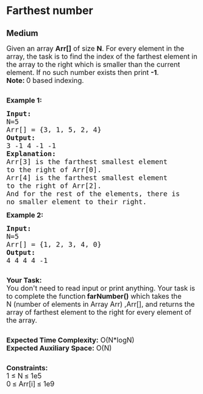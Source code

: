 # Farthest number
## Medium 
<div class="problem-statement">
                <p></p><p><span style="font-size:18px">Given an array <strong>A</strong><strong>rr[]</strong>&nbsp;of size&nbsp;<strong>N</strong>. For every element in the array, the task is to find the index of the farthest element in the array to the right which is smaller than the current element. If no such number exists then print&nbsp;<strong>-1</strong>.</span><br>
<strong><span style="font-size:18px">Note: </span></strong><span style="font-size:18px">0 based indexing.</span></p>

<p><br>
<span style="font-size:18px"><strong>Example 1:</strong></span></p>

<pre><span style="font-size:18px"><strong>Input:</strong> </span>
<span style="font-size:18px">N=5</span>
<span style="font-size:18px">Arr[] = {3, 1, 5, 2, 4}</span>
<span style="font-size:18px"><strong>Output:</strong> </span>
<span style="font-size:18px">3 -1 4 -1 -1</span>
<strong><span style="font-size:18px">Explanation:</span></strong>
<span style="font-size:18px">Arr[3] is the farthest smallest element
to the right of Arr[0].
Arr[4] is the farthest smallest element
to the right of Arr[2].
And for the rest of the elements, there is
no smaller element to their right.</span>
</pre>

<p><span style="font-size:18px"><strong>Example 2:</strong></span></p>

<pre><span style="font-size:18px"><strong>Input:</strong> </span>
<span style="font-size:18px">N=5</span>
<span style="font-size:18px">Arr[] = {1, 2, 3, 4, 0}</span>
<span style="font-size:18px"><strong>Output:</strong> </span>
<span style="font-size:18px">4 4 4 4 -1</span></pre>

<p><br>
<span style="font-size:18px"><strong>Your Task:&nbsp;</strong></span><br>
<span style="font-size:18px">You don't need to read input or print anything. Your task is to complete the function<strong> farNumber()</strong>&nbsp;which takes the N&nbsp;(number of elements in Array Arr) ,Arr[], and returns the array&nbsp;of farthest element to the right for&nbsp;every&nbsp;element of the array.</span></p>

<p><br>
<span style="font-size:18px"><strong>Expected Time Complexity:</strong> O(N*logN)<br>
<strong>Expected Auxiliary Space:</strong> O(N)</span></p>

<p><br>
<strong><span style="font-size:18px">Constraints:</span></strong><br>
<span style="font-size:18px">1 </span> <span style="font-size:18px">≤ </span> <span style="font-size:18px">N</span> <span style="font-size:18px">≤ </span> <span style="font-size:18px">1e5<br>
0</span> <span style="font-size:18px">≤ </span> <span style="font-size:18px">Arr[i]</span>&nbsp;<span style="font-size:18px">≤ </span> <span style="font-size:18px">1e9&nbsp;</span></p>
 <p></p>
            </div>